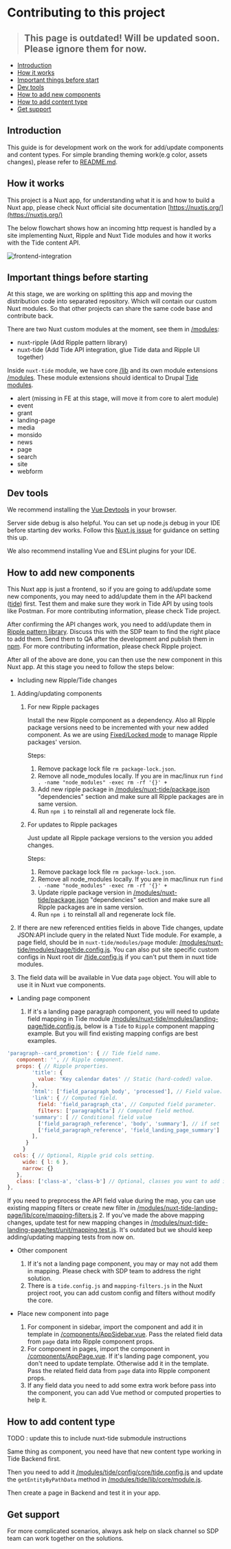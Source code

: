# Contributing to this project

> ## This page is outdated! Will be updated soon. Please ignore them for now.

- [Introduction](#introduction)
- [How it works](#how-it-works)
- [Important things before start](#important-things-before-start)
- [Dev tools](#dev-tools)
- [How to add new components](#how-to-add-new-components)
- [How to add content type](#how-to-add-conent-type)
- [Get support](#get-support)

## Introduction

This guide is for development work on the work for add/update components and content types.
For simple branding theming work(e.g color, assets changes), please refer to [README.md](/README.md).

## How it works

This project is a Nuxt app, for understanding what it is and how to build a Nuxt app, please check Nuxt official site documentation [https://nuxtjs.org/](https://nuxtjs.org/)

The below flowchart shows how an incoming http request is handled by a site implementing Nuxt, Ripple and Nuxt Tide modules and how it works with the Tide content API.

![frontend-integration](/static/img/frontend-integration.png)

## Important things before starting

At this stage, we are working on splitting this app and moving the distribution code into separated repository. Which will contain our custom Nuxt modules. So that other projects can share the same code base and contribute back.

There are two Nuxt custom modules at the moment, see them in [/modules](/modules):

- nuxt-ripple (Add Ripple pattern library)
- nuxt-tide (Add Tide API integration, glue Tide data and Ripple UI together)

Inside `nuxt-tide` module, we have core [/lib](/modules/nuxt-tide/lib) and its own module extensions [/modules](/modules/nuxt-tide/modules). These module extensions should identical to Drupal [Tide modules](https://github.com/dpc-sdp/tide#tide-modules).

- alert (missing in FE at this stage, will move it from core to alert module)
- event
- grant
- landing-page
- media
- monsido
- news
- page
- search
- site
- webform

## Dev tools

We recommend installing the [Vue Devtools](https://github.com/vuejs/vue-devtools#vue-devtools) in your browser.

Server side debug is also helpful. You can set up node.js debug in your IDE before starting dev works. Follow this [Nuxt.js issue](https://github.com/nuxt/nuxt.js/issues/2734#issuecomment-410135071) for guidance on setting this up.

We also recommend installing Vue and ESLint plugins for your IDE.

## How to add new components

This Nuxt app is just a frontend, so if you are going to add/update some new components, you may need to add/update them in the API backend ([tide](https://github.com/dpc-sdp/tide)) first. Test them and make sure they work in Tide API by using tools like Postman. For more contributing information, please check Tide project.

After confirming the API changes work, you need to add/update them in [Ripple pattern library](https://github.com/dpc-sdp/ripple). Discuss this with the SDP team to find the right place to add them. Send them to QA after the development and publish them in [npm](https://www.npmjs.com/org/dpc-sdp). For more contributing information, please check Ripple project.

After all of the above are done, you can then use the new component in this Nuxt app. At this stage you need to follow the steps below:

- Including new Ripple/Tide changes

1. Adding/updating components
  
    1. For new Ripple packages

        Install the new Ripple component as a dependency. Also all Ripple package versions need to be incremented with your new added component. As we are using [Fixed/Locked mode](https://github.com/lerna/lerna#fixedlocked-mode-default) to manage Ripple packages' version.

        Steps:
        1. Remove package lock file `rm package-lock.json`.
        2. Remove all node_modules locally. If you are in mac/linux run `find . -name "node_modules" -exec rm -rf '{}' +`
        3. Add new ripple package in [/modules/nuxt-tide/package.json](/modules/nuxt-tide/package.json) "dependencies" section and make sure all Ripple packages are in same version.
        4. Run `npm i` to reinstall all and regenerate lock file.

    2. For updates to Ripple packages

        Just update all Ripple package versions to the version you added changes.

        Steps:
        1. Remove package lock file `rm package-lock.json`.
        2. Remove all node_modules locally. If you are in mac/linux run `find . -name "node_modules" -exec rm -rf '{}' +`
        3. Update ripple package version in [/modules/nuxt-tide/package.json](/modules/nuxt-tide/package.json) "dependencies" section and make sure all Ripple packages are in same version.
        4. Run `npm i` to reinstall all and regenerate lock file.

2. If there are new referenced entities fields in above Tide changes, update JSON:API include query in the related Nuxt Tide module. For example, a page field, should be in `nuxt-tide/modules/page` module: [/modules/nuxt-tide/modules/page/tide.config.js](/modules/nuxt-tide/modules/page/tide.config.js). You can also put site specific custom configs in Nuxt root dir [/tide.config.js](/tide.config.js) if you can't put them in nuxt tide modules.
3. The field data will be available in Vue data `page` object. You will able to use it in Nuxt vue components.

- Landing page component

  1. If it's a landing page paragraph component, you will need to update field mapping in Tide module [/modules/nuxt-tide/modules/landing-page/tide.config.js](/modules/nuxt-tide/modules/landing-page/tide.config.js), below is a `Tide` to `Ripple` component mapping example. But you will find existing mapping configs are best examples.

```javascript
'paragraph--card_promotion': { // Tide field name.
   component: '', // Ripple component.
   props: { // Ripple properties.
        'title': {
          value: 'Key calendar dates' // Static (hard-coded) value.
        },
        'html': ['field_paragraph_body', 'processed'], // Field value.
        'link': { // Computed field.
          field: 'field_paragraph_cta', // Computed field parameter.
          filters: ['paragraphCta'] // Computed field method.
        'summary': [ // Conditional field value
          ['field_paragraph_reference', 'body', 'summary'], // if set
          ['field_paragraph_reference', 'field_landing_page_summary']  // else
        ],
      }
     }
  cols: { // Optional, Ripple grid cols setting.
     wide: { l: 6 },
     narrow: {}
   },
   class: ['class-a', 'class-b'] // Optional, classes you want to add if any.
},
```

  If you need to preprocess the API field value during the map, you can use existing mapping filters or create new filter in [/modules/nuxt-tide-landing-page/lib/core/mapping-filters.js](/modules/nuxt-tide-landing-page/lib/core/mapping-filters.js)
  2. If you've made the above mapping changes, update test for new mapping changes in [/modules/nuxt-tide-landing-page/test/unit/mapping.test.js](/modules/nuxt-tide-landing-page/test/unit/mapping.test.js). It's outdated but we should keep adding/updating mapping tests from now on.

- Other component

  1. If it's not a landing page component, you may or may not add them in mapping. Please check with SDP team to address the right solution.
  2. There is a `tide.config.js` and `mapping-filters.js` in the Nuxt project root, you can add custom config and filters without modify the core.

- Place new component into page

  1. For component in sidebar, import the component and add it in template in [/components/AppSidebar.vue](/components/AppSidebar.vue). Pass the related field data from `page` data into Ripple component props.
  2. For component in pages, import the component in [/components/AppPage.vue](/components/AppPage.vue). If it's landing page component, you don't need to update template. Otherwise add it in the template. Pass the related field data from `page` data into Ripple component props.
  3. If any field data you need to add some extra work before pass into the component, you can add Vue method or computed properties to help it.

## How to add content type

TODO : update this to include nuxt-tide submodule instructions

Same thing as component, you need have that new content type working in Tide Backend first.

Then you need to add it [/modules/tide/config/core/tide.config.js](/modules/tide/config/core/tide.config.js) and update the  `getEntityByPathData` method in [/modules/tide/lib/core/module.js](/modules/tide/lib/core/module.js).

Then create a page in Backend and test it in your app.

## Get support

For more complicated scenarios, always ask help on slack channel so SDP team can work together on the solutions.
